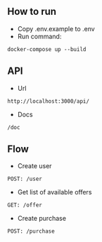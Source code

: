 ## How to run

- Copy .env.example to .env
- Run command: 

```
docker-compose up --build
```

## API
- Url
```
http://localhost:3000/api/
```
- Docs
```
/doc
```

## Flow

- Create user
```
POST: /user
```
- Get list of available offers
```
GET: /offer
```
- Create purchase
```
POST: /purchase
```